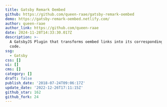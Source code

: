 ```yaml
---
title: Gatsby Remark Oembed
github: https://github.com/queen-raae/gatsby-remark-oembed
demo: https://gatsby-remark-oembed.netlify.com/
author: queen-raae
author_link: https://github.com/queen-raae
date: 2024-11-28T14:33:30.017Z
description: >-
  A GatsbyJS Plugin that transforms oembed links into its corresponding embed
  code.
ssg:
  - Gatsby
css: []
ui: []
cms: []
category: []
draft: false
publish_date: '2018-07-24T09:06:17Z'
update_date: '2022-12-26T17:11:15Z'
github_star: 162
github_fork: 24
---
```

